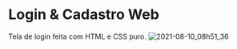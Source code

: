 # Login & Cadastro Web
 Tela de login feita com HTML e CSS puro.
![2021-08-10_08h51_36](https://user-images.githubusercontent.com/58119793/128862270-a48a6a02-12ec-41ea-8f16-84bc5d0df8b9.png)
